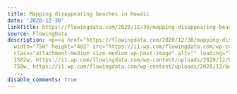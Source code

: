 ```yaml
---
title: Mapping disappearing beaches in Hawaii
date: '2020-12-30'
linkTitle: https://flowingdata.com/2020/12/30/mapping-disappearing-beaches-in-hawaii/
source: FlowingData
description: <p><a href="https://flowingdata.com/2020/12/30/mapping-disappearing-beaches-in-hawaii/"><img
  width="750" height="482" src="https://i1.wp.com/flowingdata.com/wp-content/uploads/2020/12/beach-walls.png?fit=750%2C482&amp;ssl=1"
  class="attachment-medium size-medium wp-post-image" alt="" loading="lazy" srcset="https://i1.wp.com/flowingdata.com/wp-content/uploads/2020/12/beach-walls.png?w=1582&amp;ssl=1
  1582w, https://i1.wp.com/flowingdata.com/wp-content/uploads/2020/12/beach-walls.png?resize=750%2C482&amp;ssl=1
  750w, https://i1.wp.com/flowingdata.com/wp-content/uploads/2020/12/beach-walls.png?resiz
  ...
disable_comments: true
---
```

<p><a href="https://flowingdata.com/2020/12/30/mapping-disappearing-beaches-in-hawaii/"><img width="750" height="482" src="https://i1.wp.com/flowingdata.com/wp-content/uploads/2020/12/beach-walls.png?fit=750%2C482&amp;ssl=1" class="attachment-medium size-medium wp-post-image" alt="" loading="lazy" srcset="https://i1.wp.com/flowingdata.com/wp-content/uploads/2020/12/beach-walls.png?w=1582&amp;ssl=1 1582w, https://i1.wp.com/flowingdata.com/wp-content/uploads/2020/12/beach-walls.png?resize=750%2C482&amp;ssl=1 750w, https://i1.wp.com/flowingdata.com/wp-content/uploads/2020/12/beach-walls.png?resiz ...